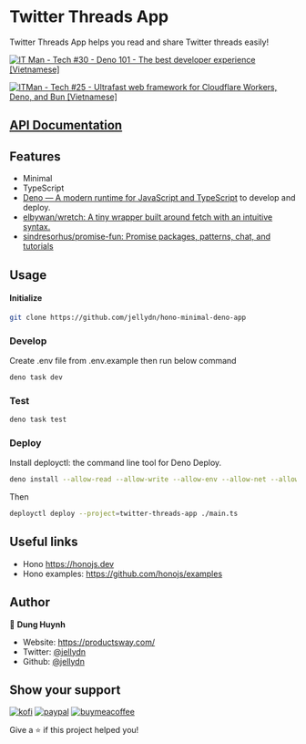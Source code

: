 # Twitter Threads App

Twitter Threads App helps you read and share Twitter threads easily!

[![IT Man - Tech #30 - Deno 101 - The best developer experience [Vietnamese]](https://i.ytimg.com/vi/ocLNcwm4xUs/hqdefault.jpg)](https://www.youtube.com/watch?v=ocLNcwm4xUs)

[![ITMan - Tech #25 - Ultrafast web framework for Cloudflare Workers, Deno, and Bun [Vietnamese]](https://i.ytimg.com/vi/YsjqVvlrXGY/hqdefault.jpg)](https://www.youtube.com/watch?v=YsjqVvlrXGY)

## [API Documentation](api.md)

## Features

- Minimal
- TypeScript
- [Deno — A modern runtime for JavaScript and TypeScript](https://deno.land/) to develop and deploy.
- [elbywan/wretch: A tiny wrapper built around fetch with an intuitive syntax.](https://github.com/elbywan/wretch)
- [sindresorhus/promise-fun: Promise packages, patterns, chat, and tutorials](https://github.com/sindresorhus/promise-fun)

## Usage

#### Initialize

```sh
git clone https://github.com/jellydn/hono-minimal-deno-app
```

### Develop

Create .env file from .env.example then run below command

```sh
deno task dev
```

### Test

```sh
deno task test
```

### Deploy

Install deployctl: the command line tool for Deno Deploy.

```sh
deno install --allow-read --allow-write --allow-env --allow-net --allow-run --no-check -r -f https://deno.land/x/deploy/deployctl.ts
```

Then

```sh
deployctl deploy --project=twitter-threads-app ./main.ts
```

## Useful links

- Hono https://honojs.dev
- Hono examples: https://github.com/honojs/examples

## Author

👤 **Dung Huynh**

- Website: https://productsway.com/
- Twitter: [@jellydn](https://twitter.com/jellydn)
- Github: [@jellydn](https://github.com/jellydn)

## Show your support

[![kofi](https://img.shields.io/badge/Ko--fi-F16061?style=for-the-badge&logo=ko-fi&logoColor=white)](https://ko-fi.com/dunghd)
[![paypal](https://img.shields.io/badge/PayPal-00457C?style=for-the-badge&logo=paypal&logoColor=white)](https://paypal.me/dunghd)
[![buymeacoffee](https://img.shields.io/badge/Buy_Me_A_Coffee-FFDD00?style=for-the-badge&logo=buy-me-a-coffee&logoColor=black)](https://www.buymeacoffee.com/dunghd)

Give a ⭐️ if this project helped you!
